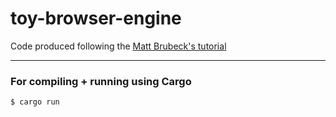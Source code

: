 toy-browser-engine
==================

Code produced following the [Matt Brubeck's tutorial](http://limpet.net/mbrubeck/2014/08/08/toy-layout-engine-1.html)

----

### For compiling + running using Cargo

```shell
$ cargo run
```